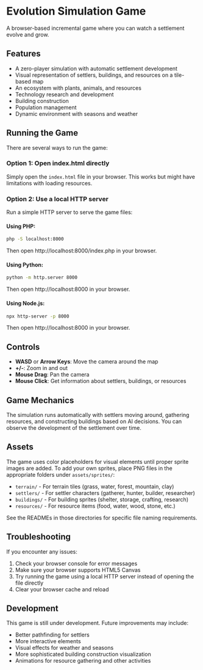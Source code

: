 # Evolution Simulation Game

A browser-based incremental game where you can watch a settlement evolve and grow.

## Features

- A zero-player simulation with automatic settlement development
- Visual representation of settlers, buildings, and resources on a tile-based map
- An ecosystem with plants, animals, and resources
- Technology research and development
- Building construction
- Population management
- Dynamic environment with seasons and weather

## Running the Game

There are several ways to run the game:

### Option 1: Open index.html directly

Simply open the `index.html` file in your browser. This works but might have limitations with loading resources.

### Option 2: Use a local HTTP server

Run a simple HTTP server to serve the game files:

#### Using PHP:

```bash
php -S localhost:8000
```
Then open http://localhost:8000/index.php in your browser.

#### Using Python:

```bash
python -m http.server 8000
```
Then open http://localhost:8000 in your browser.

#### Using Node.js:

```bash
npx http-server -p 8000
```
Then open http://localhost:8000 in your browser.

## Controls

- **WASD** or **Arrow Keys**: Move the camera around the map
- **+/-**: Zoom in and out
- **Mouse Drag**: Pan the camera
- **Mouse Click**: Get information about settlers, buildings, or resources

## Game Mechanics

The simulation runs automatically with settlers moving around, gathering resources, and constructing buildings based on AI decisions. You can observe the development of the settlement over time.

## Assets

The game uses color placeholders for visual elements until proper sprite images are added. To add your own sprites, place PNG files in the appropriate folders under `assets/sprites/`:

- `terrain/` - For terrain tiles (grass, water, forest, mountain, clay)
- `settlers/` - For settler characters (gatherer, hunter, builder, researcher)
- `buildings/` - For building sprites (shelter, storage, crafting, research)
- `resources/` - For resource items (food, water, wood, stone, etc.)

See the READMEs in those directories for specific file naming requirements.

## Troubleshooting

If you encounter any issues:

1. Check your browser console for error messages
2. Make sure your browser supports HTML5 Canvas
3. Try running the game using a local HTTP server instead of opening the file directly
4. Clear your browser cache and reload

## Development

This game is still under development. Future improvements may include:
- Better pathfinding for settlers
- More interactive elements
- Visual effects for weather and seasons
- More sophisticated building construction visualization
- Animations for resource gathering and other activities